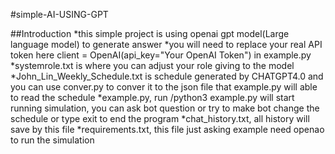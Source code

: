 #simple-AI-USING-GPT

##Introduction
    *this simple project is using openai gpt model(Large language model) to generate answer
    *you will need to replace your real API token here client = OpenAI(api_key="Your OpenAI Token") in example.py
    *systemrole.txt is where you can adjust your role giving to the model
    *John_Lin_Weekly_Schedule.txt is schedule generated by CHATGPT4.0 and you can use conver.py to conver it to the json file that example.py will able to read the schedule
    *example.py, run /python3 example.py will start running simulation, you can ask bot question or try to make bot change the schedule or type exit to end the program
    *chat_history.txt, all history will save by this file
    *requirements.txt, this file just asking example need openao to run the simulation

